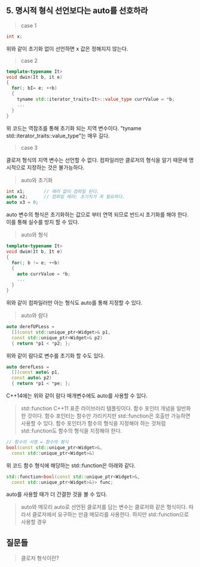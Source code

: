 ## 5. 명시적 형식 선언보다는 auto를 선호하라

> case 1
```cpp
int x;
```
위와 같이 초기화 없이 선언하면 x 값은 정해지지 않는다.

> case 2
```cpp
template<typename It>
void dwin(It b, it e)
{
  for(; bI= e; ++b)
  {
    tyname std::iterator_traits<It>::value_type currValue = *b;
    ...
  }
}
```
위 코드는 역참조를 통해 초기화 되는 지역 변수이다.
"tyname std::iterator_traits<It>::value_type"는 매우 길다.
  
> case 3

클로저 형식의 지역 변수는 선언할 수 없다.
컴파일러만 클로저의 형식을 알기 때문에 명시적으로 지정하는 것은 불가능하다.

> auto와 초기화
``` cpp
int x1;       // 에러 없이 컴파일 된다.
auto x2;      // 컴파일 에러: 초기치가 꼭 필요하다.
auto x3 = 0;    
```
auto 변수의 형식은 초기화하는 값으로 부터 연역 되므로 반드시 초기화를 해야 한다.
이를 통해 실수를 방지 할 수 있다.

> auto와 형식
```cpp
template<typename It>
void dwim(It b, It e)
{
  for(; b != e; ++b)
  {
    auto currValue = *b;
    ...
  }
}
```
위와 같이 컴파일러만 아는 형식도 auto를 통해 지정할 수 있다.

> auto와 람다
```cpp
auto derefUPLess =
  [](const std::unique_ptr<Widget>& p1,
  const std::unique_ptr<Widget>& p2)
  { return *p1 < *p2; };
```
위와 같이 람다로 변수를 초기화 할 수도 있다.

```cpp
auto derefLess =
  [](const auto& p1,
  const auto& p2)
  { return *p1 < *pe; };
```
C++14에는 위와 같이 람다 매개변수에도 auto를 사용할 수 있다.

> std::function
C++11 표준 라이브러리 템플릿이다. 
함수 포인터 개념을 일반화한 것이다.
함수 포인터는 함수만 가리키지만 std::function은 호출만 가능하면 사용할 수 있다.
함수 포인터가 함수의 형식을 지정해야 하는 것처럼 std::function도 함수의 형식을 지정해야 한다.

```cpp
// 함수의 서명 = 함수의 형식
bool(const std::unique_ptr<Widget>&,
  const std::unique_ptr<Widget>&)
```
위 코드 함수 형식에 해당하는 std::function은 아래와 같다.
```cpp
std::function<bool(const std::unique_ptr<Widget>&,
  const std::unique_ptr<Widget>&)> func;
```
auto를 사용할 때가 더 간결한 것을 볼 수 있다.

> auto와 메모리
auto로 선언된 클로저를 담는 변수는 클로저와 같은 형식이다.
따라서 클로저에서 요구하는 만큼 메모리를 사용한다.
하지만 std::function으로 사용할 경우 





































## 질문들
> 클로저 형식이란?
